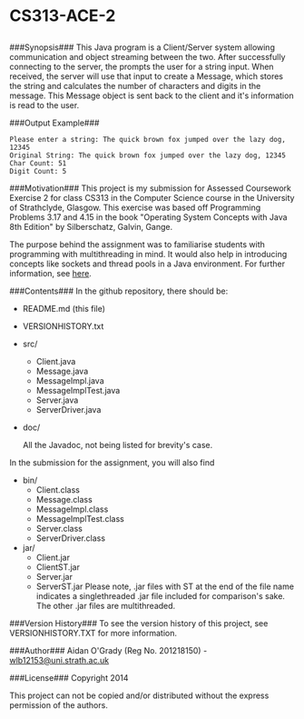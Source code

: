 CS313-ACE-2
===========
##
###Synopsis###
This Java program is a Client/Server system allowing communication and object
streaming between the two. After successfully connecting to the server, the
prompts the user for a string input. When received, the server will use that
input to create a Message, which stores the string and calculates the number of
characters and digits in the message. This Message object is sent back to the
client and it's information is read to the user.

###Output Example###
```
Please enter a string: The quick brown fox jumped over the lazy dog, 12345
Original String: The quick brown fox jumped over the lazy dog, 12345
Char Count: 51
Digit Count: 5
```

###Motivation###
This project is my submission for Assessed Coursework Exercise 2 for class CS313
in the Computer Science course in the University of Strathclyde, Glasgow. This
exercise was based off Programming Problems 3.17 and 4.15 in the book "Operating
System Concepts with Java 8th Edition" by Silberschatz, Galvin, Gange.

The purpose behind the assignment was to familiarise students with programming
with multithreading in mind. It would also help in introducing concepts like
sockets and thread pools in a Java environment. For further information, see
[here](http://classes.myplace.strath.ac.uk/mod/assign/view.php?id=481288).

###Contents###
In the github repository, there should be:
- README.md (this file)
- VERSIONHISTORY.txt
-  src/
    - Client.java
    - Message.java
    - MessageImpl.java
    - MessageImplTest.java
    - Server.java
    - ServerDriver.java
-	doc/
    
    All the Javadoc, not being listed for brevity's case.

In the submission for the assignment, you will also find

- bin/
	- Client.class
	- Message.class
	- MessageImpl.class
	- MessageImplTest.class
	- Server.class
	- ServerDriver.class
- jar/
	- Client.jar
	- ClientST.jar
	- Server.jar
	- ServerST.jar
Please note, .jar files with ST at the end of the file name indicates a
singlethreaded .jar file included for comparison's sake. The other .jar files
are multithreaded.

###Version History###
To see the version history of this project, see VERSIONHISTORY.TXT for more
information.

###Author###
Aidan O'Grady (Reg No. 201218150) - wlb12153@uni.strath.ac.uk

###License###
Copyright 2014 

This project can not be copied and/or distributed without the express permission
of the authors.

